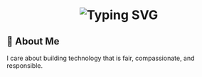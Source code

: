 <div align="center">
    <h1><img src="https://readme-typing-svg.herokuapp.com/?font=Jetbrains+mono&size=40&duration=3000&color=33FF33&center=true&vCenter=true&width=435&lines=Hey,+I'm+Femi;Problem+Solver" alt="Typing SVG"/></h1>
</div>

## 👋 About Me

I care about building technology that is fair, compassionate, and responsible.

